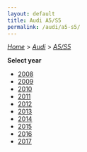 ```yaml
---
layout: default
title: Audi A5/S5
permalink: /audi/a5-s5/
---
```

[*Home*](/) > [*Audi*](/audi/) > [*A5/S5*](/audi/a5-s5/)

**Select year**

- [2008](/audi/a5-s5/2008/)
- [2009](/audi/a5-s5/2009/)
- [2010](/audi/a5-s5/2010/)
- [2011](/audi/a5-s5/2011/)
- [2012](/audi/a5-s5/2012/)
- [2013](/audi/a5-s5/2013/)
- [2014](/audi/a5-s5/2014/)
- [2015](/audi/a5-s5/2015/)
- [2016](/audi/a5-s5/2016/)
- [2017](/audi/a5-s5/2017/)
